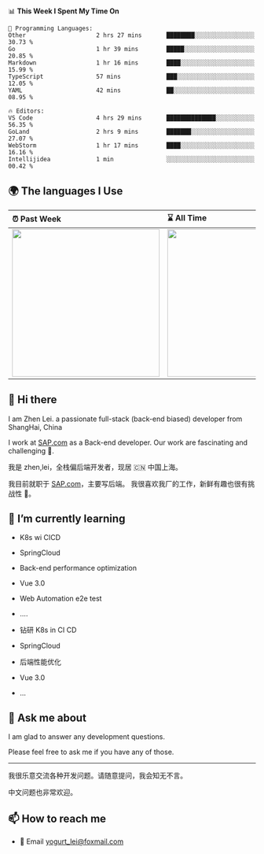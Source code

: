 <!--START_SECTION:waka-->
📊 **This Week I Spent My Time On** 

```text
💬 Programming Languages: 
Other                    2 hrs 27 mins       ████████░░░░░░░░░░░░░░░░░   30.73 % 
Go                       1 hr 39 mins        █████░░░░░░░░░░░░░░░░░░░░   20.85 % 
Markdown                 1 hr 16 mins        ████░░░░░░░░░░░░░░░░░░░░░   15.99 % 
TypeScript               57 mins             ███░░░░░░░░░░░░░░░░░░░░░░   12.05 % 
YAML                     42 mins             ██░░░░░░░░░░░░░░░░░░░░░░░   08.95 % 

🔥 Editors: 
VS Code                  4 hrs 29 mins       ██████████████░░░░░░░░░░░   56.35 % 
GoLand                   2 hrs 9 mins        ███████░░░░░░░░░░░░░░░░░░   27.07 % 
WebStorm                 1 hr 17 mins        ████░░░░░░░░░░░░░░░░░░░░░   16.16 % 
Intellijidea             1 min               ░░░░░░░░░░░░░░░░░░░░░░░░░   00.42 % 
```


<!--END_SECTION:waka-->


## 🌍 The languages I Use

| ⏰ Past Week                                                                                                                                                  | ⌛️ All Time                                                                                                                                                  |
| :------------------------------------------------------------------------------------------------------------------------------------------------------------ | :------------------------------------------------------------------------------------------------------------------------------------------------------------ |
| <a href="https://wakatime.com/@9a64fd4e-85ff-48a6-a0c1-e09ecd80bab9"> <img src="https://wakatime.com/share/@9a64fd4e-85ff-48a6-a0c1-e09ecd80bab9/5f97c4a7-f918-43db-bace-c48898f1cd61.svg" height="300px"></a> | <a href="https://wakatime.com/@9a64fd4e-85ff-48a6-a0c1-e09ecd80bab9"><img src="https://wakatime.com/share/@9a64fd4e-85ff-48a6-a0c1-e09ecd80bab9/455e730b-0452-4b83-9bc2-fb46e42553a7.svg" height="300px"></a> |

## 👋 Hi there

I am Zhen Lei. a passionate full-stack (back-end biased) developer from ShangHai, China

I work at [SAP.com](https://www.sap.com) as a Back-end developer.
Our work are fascinating and challenging 💪.

我是 zhen,lei，全栈偏后端开发者，现居 🇨🇳 中国上海。

我目前就职于 [SAP.com](https://www.sap.cn)，主要写后端。
我很喜欢我厂的工作，新鲜有趣也很有挑战性 💪。

## 🌱 I’m currently learning

- K8s wi CICD
- SpringCloud
- Back-end performance optimization
- Vue 3.0
- Web Automation e2e test
- ....

- 钻研 K8s in CI CD
- SpringCloud
- 后端性能优化
- Vue 3.0
- ...

## 💬 Ask me about

I am glad to answer any development questions.

Please feel free to ask me if you have any of those.

---

我很乐意交流各种开发问题。请随意提问，我会知无不言。

中文问题也非常欢迎。

## 📫 How to reach me

- 📧 Email [yogurt_lei@foxmail.com](mailto:yogurt_lei@foxmail.com)
